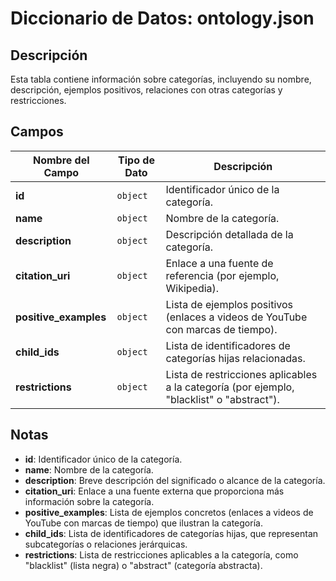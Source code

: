 # Diccionario de Datos: ontology.json

## Descripción
Esta tabla contiene información sobre categorías, incluyendo su nombre, descripción, ejemplos positivos, relaciones con otras categorías y restricciones.

## Campos

| Nombre del Campo    | Tipo de Dato | Descripción                                                                 |
|---------------------|--------------|-----------------------------------------------------------------------------|
| **id**              | `object`     | Identificador único de la categoría.                                        |
| **name**            | `object`     | Nombre de la categoría.                                                     |
| **description**     | `object`     | Descripción detallada de la categoría.                                      |
| **citation_uri**    | `object`     | Enlace a una fuente de referencia (por ejemplo, Wikipedia).                 |
| **positive_examples**| `object`    | Lista de ejemplos positivos (enlaces a videos de YouTube con marcas de tiempo). |
| **child_ids**       | `object`     | Lista de identificadores de categorías hijas relacionadas.                  |
| **restrictions**    | `object`     | Lista de restricciones aplicables a la categoría (por ejemplo, "blacklist" o "abstract"). |


## Notas
- **id**: Identificador único de la categoría.
- **name**: Nombre de la categoría.
- **description**: Breve descripción del significado o alcance de la categoría.
- **citation_uri**: Enlace a una fuente externa que proporciona más información sobre la categoría.
- **positive_examples**: Lista de ejemplos concretos (enlaces a videos de YouTube con marcas de tiempo) que ilustran la categoría.
- **child_ids**: Lista de identificadores de categorías hijas, que representan subcategorías o relaciones jerárquicas.
- **restrictions**: Lista de restricciones aplicables a la categoría, como "blacklist" (lista negra) o "abstract" (categoría abstracta).